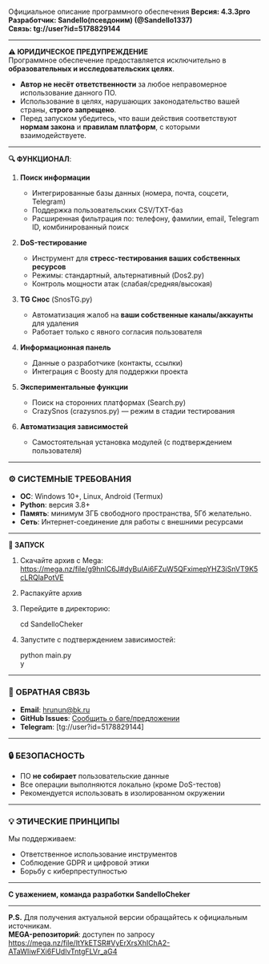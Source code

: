 Официальное описание программного обеспечения
**Версия: 4.3.3pro** 
**Разработчик: Sandello(псевдоним)
(@Sandello1337)**  
**Связь: tg://user?id=5178829144**

---

**⚠️ ЮРИДИЧЕСКОЕ ПРЕДУПРЕЖДЕНИЕ**  
Программное обеспечение предоставляется исключительно в **образовательных и исследовательских целях**.  
- **Автор не несёт ответственности** за любое неправомерное использование данного ПО.  
- Использование в целях, нарушающих законодательство вашей страны, **строго запрещено**.  
- Перед запуском убедитесь, что ваши действия соответствуют **нормам закона** и **правилам платформ**, с которыми взаимодействуете.  

---

**🔍 ФУНКЦИОНАЛ**:
1. **Поиск информации**  
   - Интегрированные базы данных (номера, почта, соцсети, Telegram)  
   - Поддержка пользовательских CSV/TXT-баз  
   - Расширенная фильтрация по: телефону, фамилии, email, Telegram ID, комбинированный поиск  

2. **DoS-тестирование**  
   - Инструмент для **стресс-тестирования ваших собственных ресурсов**  
   - Режимы: стандартный, альтернативный (Dos2.py)  
   - Контроль мощности атак (слабая/средняя/высокая)  

3. **TG Снос** (SnosTG.py)  
   - Автоматизация жалоб на **ваши собственные каналы/аккаунты** для удаления  
   - Работает только с явного согласия пользователя  

4. **Информационная панель**  
   - Данные о разработчике (контакты, ссылки)  
   - Интеграция с Boosty для поддержки проекта  

5. **Экспериментальные функции**  
   - Поиск на сторонних платформах (Search.py)  
   - CrazySnos (crazysnos.py) — режим в стадии тестирования  

6. **Автоматизация зависимостей**  
   - Самостоятельная установка модулей (с подтверждением пользователя)  

---

### **⚙️ СИСТЕМНЫЕ ТРЕБОВАНИЯ**  
- **ОС**: Windows 10+, Linux, Android (Termux)  
- **Python**: версия 3.8+  
- **Память**: минимум 3ГБ свободного пространства, 5Гб желательно.  
- **Сеть**: Интернет-соединение для работы с внешними ресурсами  

---

**🚀 ЗАПУСК**  
1. Скачайте архив с Mega:  
   https://mega.nz/file/g9hnlC6J#dyBuIAi6FZuW5QFximepYHZ3iSnVT9K5cLRQlaPotVE
   
2. Распакуйте архив   
3. Перейдите в директорию:  
   
   cd SandelloCheker  
 
4. Запустите с подтверждением зависимостей:  
     
   python main.py  
   y  
   

---

### **📮 ОБРАТНАЯ СВЯЗЬ**  
- **Email**: [hrunun@bk.ru](mail.ru)
- **GitHub Issues**: [Сообщить о баге/предложении](https://github.com/Sunor73/SandelloCheker/issues)  
- **Telegram**: [tg://user?id=5178829144]

---

### **🔒 БЕЗОПАСНОСТЬ**  
- ПО **не собирает** пользовательские данные  
- Все операции выполняются локально (кроме DoS-тестов)  
- Рекомендуется использовать в изолированном окружении  

---

### **💡 ЭТИЧЕСКИЕ ПРИНЦИПЫ**  
Мы поддерживаем:  
- Ответственное использование инструментов  
- Соблюдение GDPR и цифровой этики  
- Борьбу с киберпреступностью  

---

**С уважением, команда разработки SandelloCheker**  

---

**P.S.** Для получения актуальной версии обращайтесь к официальным источникам.  
**MEGA-репозиторий**: доступен по запросу https://mega.nz/file/ItYkETSR#VyErXrsXhIChA2-ATaWIiwFXi6FUdlvTntgFLVr_aG4

